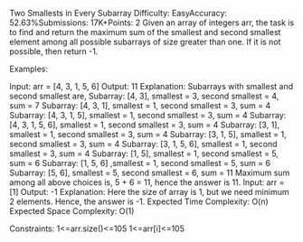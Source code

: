 Two Smallests in Every Subarray
Difficulty: EasyAccuracy: 52.63%Submissions: 17K+Points: 2
Given an array of integers arr, the task is to find and return the maximum sum of the smallest and second smallest element among all possible subarrays of size greater than one. If it is not possible, then return -1.

Examples:

Input: arr = [4, 3, 1, 5, 6]
Output: 11
Explanation: Subarrays with smallest and second smallest are,
Subarray: [4, 3], smallest = 3, second smallest = 4, sum = 7
Subarray: [4, 3, 1], smallest = 1, second smallest = 3, sum = 4
Subarray: [4, 3, 1, 5], smallest = 1, second smallest = 3, sum = 4
Subarray: [4, 3, 1, 5, 6], smallest = 1, second smallest = 3, sum = 4
Subarray: [3, 1], smallest = 1, second smallest = 3, sum = 4
Subarray: [3, 1, 5], smallest = 1, second smallest = 3, sum = 4
Subarray: [3, 1, 5, 6], smallest = 1, second smallest = 3, sum = 4
Subarray: [1, 5], smallest = 1, second smallest = 5, sum = 6
Subarray: [1, 5, 6] ,smallest = 1, second smallest = 5, sum = 6
Subarray: [5, 6], smallest = 5, second smallest = 6, sum = 11
Maximum sum among all above choices is, 5 + 6 = 11, hence the answer is 11.
Input: arr = [1]
Output: -1
Explanation: Here the size of array is 1, but we need minimum 2 elements. Hence, the answer is -1.
Expected Time Complexity: O(n)
Expected Space Complexity: O(1)

Constraints:
1<=arr.size()<=105 
1<=arr[i]<=105


